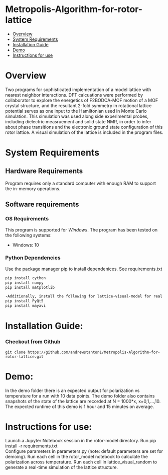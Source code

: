 # Metropolis-Algorithm-for-rotor-lattice

- [Overview](#overview)
- [System Requirements](#system-requirements)
- [Installation Guide](#installation-guide)
- [Demo](#demo)
- [Instructions for use](#instruction-for-use)

# Overview
Two programs for sophisticated implementation of a model lattice with nearest neighbor interactions. DFT calcuations were performed by collaborator to explore the energetics of F2BODCA-MOF motion of a MOF crystal structure, and the resultant 2-fold symmetry in rotational lattice potential serves as one input to the Hamiltonian used in Monte Carlo simulation. This simulation was used along side experimental probes, including dielectric measruement and solid state NMR, in order to infer about phase transitions and the electronic ground state configuration of this rotor lattice. A visual simulation of the lattice is included in the program files. 

# System Requirements
## Hardware Requirements
Program requires only a standard computer with enough RAM to support the in-memory operations.

## Software requirements
### OS Requirements
This program is supported for *Windows*. The program has been tested on the following systems:
+ Windows: 10

 ### Python Dependencies
Use the package manager [pip](https://pip.pypa.io/en/stable/) to install dependenices. See requirements.txt
```bash
pip install cython
pip install numpy
pip install matplotlib

-Additionally, install the following for lattice-visual-model for real time visual simulation 
pip install PyQt5
pip install mayavi
```
# Installation Guide:
### Checkout from Github
```
git clone https://github.com/andrewstanton1/Metropolis-Algorithm-for-rotor-lattice.git
```
# Demo:
In the demo folder there is an expected output for polarization vs temperature for a run with 10 data points. The demo folder also contains snapshots of the state of the lattice are recorded at N = 1000*x, x=0,1,...,10. The expected runtime of this demo is 1 hour and 15 minutes on average. 

# Instructions for use:
Launch a Jupyter Notebook session in the rotor-model directory. Run pip install -r requirements.txt  
Configure parameters in parameters.py (note: default parameters are set for demoing). Run each cell in the rotor_model notebook to calculate the polarization across temperature. Run each cell in lattice_visual_random to generate a real-time simulation of the lattice structure.
